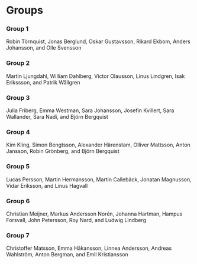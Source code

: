 # Groups

### Group 1

Robin Törnquist, Jonas Berglund, Oskar Gustavsson, Rikard Ekbom, Anders Johansson, and Olle Svensson

### Group 2

Martin Ljungdahl, William Dahlberg, Victor Olausson, Linus Lindgren, Isak Erikssson, and Patrik Wållgren

### Group 3

Julia Friberg, Emma Westman, Sara Johansson, Josefin Kvillert, Sara Wallander, Sara Nadi, and Björn Bergquist

### Group 4

Kim Kling, Simon Bengtsson, Alexander Härenstam, Olliver Mattsson, Anton Jansson, Robin Grönberg, and Björn Bergquist

### Group 5

Lucas Persson, Martin Hermansson, Martin Callebäck, Jonatan Magnusson, Vidar Eriksson, and Linus Hagvall

### Group 6

Christian Meijner, Markus Andersson Norén, Johanna Hartman, Hampus Forsvall, John Petersson, Roy Nard, and Ludwig Lindberg

### Group 7

Christoffer Matsson, Emma Håkansson, Linnea Andersson, Andreas Wahlström, Anton Bergman, and Emil Kristiansson
